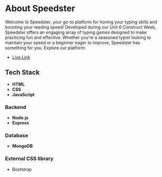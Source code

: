 # About Speedster

Welcome to Speedster, your go-to platform for honing your typing skills and boosting your reading speed! Developed during our Unit 6 Construct Week, Speedster offers an engaging array of typing games designed to make practicing fun and effective. Whether you're a seasoned typist looking to maintain your speed or a beginner eager to improve, Speedster has something for you.
Explore our platform:

- [Live Link](https://debug-artisan-2345.vercel.app/)

## Tech Stack

- **HTML**
- **CSS**
- **JavaScript**

### Backend

- **Node.js**
- **Express**

### Database

- **MongoDB**

### External CSS library

- Bootstrap

  
